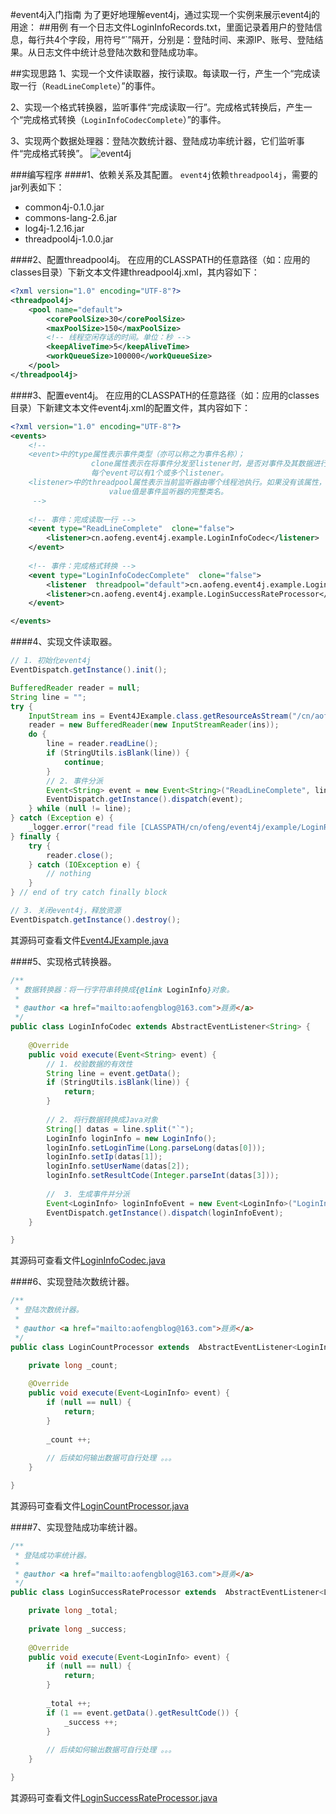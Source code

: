 #event4j入门指南
为了更好地理解event4j，通过实现一个实例来展示event4j的用途：
##用例
有一个日志文件LoginInfoRecords.txt，里面记录着用户的登陆信息，每行共4个字段，用符号“\`”隔开，分别是：登陆时间、来源IP、账号、登陆结果。从日志文件中统计总登陆次数和登陆成功率。

##实现思路
1、实现一个文件读取器，按行读取。每读取一行，产生一个“完成读取一行（`ReadLineComplete`）”的事件。

2、实现一个格式转换器，监听事件“完成读取一行”。完成格式转换后，产生一个“完成格式转换（`LoginInfoCodecComplete`）”的事件。

3、实现两个数据处理器：登陆次数统计器、登陆成功率统计器，它们监听事件“完成格式转换”。
![event4j](http://img2.ph.126.net/mseLTsjjlx5KyhFICGeh2g==/640355572034101652.png)

###编写程序
####1、依赖关系及其配置。
`event4j`依赖`threadpool4j`，需要的jar列表如下：
* common4j-0.1.0.jar
* commons-lang-2.6.jar
* log4j-1.2.16.jar
* threadpool4j-1.0.0.jar

####2、配置threadpool4j。
在应用的CLASSPATH的任意路径（如：应用的classes目录）下新文本文件建threadpool4j.xml，其内容如下：
```xml
<?xml version="1.0" encoding="UTF-8"?>
<threadpool4j>
    <pool name="default">
        <corePoolSize>30</corePoolSize>
        <maxPoolSize>150</maxPoolSize>
        <!-- 线程空闲存话的时间。单位：秒 -->
        <keepAliveTime>5</keepAliveTime>
        <workQueueSize>100000</workQueueSize>
    </pool>
</threadpool4j>
```

####3、配置event4j。
在应用的CLASSPATH的任意路径（如：应用的classes目录）下新建文本文件event4j.xml的配置文件，其内容如下：
```xml
<?xml version="1.0" encoding="UTF-8"?>
<events>
    <!-- 
    <event>中的type属性表示事件类型（亦可以称之为事件名称）；
                  clone属性表示在将事件分发至listener时，是否对事件及其数据进行clone，true表示进行clone（默认值），false表示不clone；
                  每个event可以有1个或多个listener。
    <listener>中的threadpool属性表示当前监听器由哪个线程池执行。如果没有该属性，表示交给default线程池执行。
                      value值是事件监听器的完整类名。
     -->
     
    <!-- 事件：完成读取一行 -->
    <event type="ReadLineComplete"  clone="false">
        <listener>cn.aofeng.event4j.example.LoginInfoCodec</listener>
    </event>
    
    <!-- 事件：完成格式转换 -->
    <event type="LoginInfoCodecComplete"  clone="false">
        <listener  threadpool="default">cn.aofeng.event4j.example.LoginCountProcessor</listener>
        <listener>cn.aofeng.event4j.example.LoginSuccessRateProcessor</listener>
    </event>

</events>
```

####4、实现文件读取器。
```java
// 1. 初始化event4j
EventDispatch.getInstance().init();

BufferedReader reader = null;
String line = "";
try {
    InputStream ins = Event4JExample.class.getResourceAsStream("/cn/aofeng/event4j/example/LoginRecords.txt");
    reader = new BufferedReader(new InputStreamReader(ins));
    do {
        line = reader.readLine();
        if (StringUtils.isBlank(line)) {
            continue;
        }
        // 2. 事件分派
        Event<String> event = new Event<String>("ReadLineComplete", line);
        EventDispatch.getInstance().dispatch(event);
    } while (null != line);
} catch (Exception e) {
    _logger.error("read file [CLASSPATH/cn/ofeng/event4j/example/LoginRecords.txt] occurs error", e);
} finally {
    try {
        reader.close();
    } catch (IOException e) {
        // nothing
    }
} // end of try catch finally block

// 3. 关闭event4j，释放资源
EventDispatch.getInstance().destroy();
```
其源码可查看文件[Event4JExample.java](https://github.com/aofeng/event4j/blob/master/example/cn/aofeng/event4j/example/Event4JExample.java)


####5、实现格式转换器。
```java
/**
 * 数据转换器：将一行字符串转换成{@link LoginInfo}对象。
 * 
 * @author <a href="mailto:aofengblog@163.com">聂勇</a>
 */
public class LoginInfoCodec extends AbstractEventListener<String> {
    
    @Override
    public void execute(Event<String> event) {
        // 1. 校验数据的有效性
        String line = event.getData();
        if (StringUtils.isBlank(line)) {
            return;
        }
        
        // 2. 将行数据转换成Java对象
        String[] datas = line.split("`");
        LoginInfo loginInfo = new LoginInfo();
        loginInfo.setLoginTime(Long.parseLong(datas[0]));
        loginInfo.setIp(datas[1]);
        loginInfo.setUserName(datas[2]);
        loginInfo.setResultCode(Integer.parseInt(datas[3]));
        
        //  3. 生成事件并分派
        Event<LoginInfo> loginInfoEvent = new Event<LoginInfo>("LoginInfoCodecComplete", loginInfo);
        EventDispatch.getInstance().dispatch(loginInfoEvent);
    }

}
```
其源码可查看文件[LoginInfoCodec.java](https://github.com/aofeng/event4j/blob/master/example/cn/aofeng/event4j/example/LoginInfoCodec.java)

####6、实现登陆次数统计器。
```java
/**
 * 登陆次数统计器。
 * 
 * @author <a href="mailto:aofengblog@163.com">聂勇</a>
 */
public class LoginCountProcessor extends  AbstractEventListener<LoginInfo> {

    private long _count;
    
    @Override
    public void execute(Event<LoginInfo> event) {
        if (null == null) {
            return;
        }
        
        _count ++;
        
        // 后续如何输出数据可自行处理 。。。
    }

}
```
其源码可查看文件[LoginCountProcessor.java](https://github.com/aofeng/event4j/blob/master/example/cn/aofeng/event4j/example/LoginCountProcessor.java)

####7、实现登陆成功率统计器。
```java
/**
 * 登陆成功率统计器。
 * 
 * @author <a href="mailto:aofengblog@163.com">聂勇</a>
 */
public class LoginSuccessRateProcessor extends  AbstractEventListener<LoginInfo> {

    private long _total;
    
    private long _success;
    
    @Override
    public void execute(Event<LoginInfo> event) {
        if (null == null) {
            return;
        }
        
        _total ++;
        if (1 == event.getData().getResultCode()) {
            _success ++;
        }
        
        // 后续如何输出数据可自行处理 。。。
    }

}
```
其源码可查看文件[LoginSuccessRateProcessor.java](https://github.com/aofeng/event4j/blob/master/example/cn/aofeng/event4j/example/LoginSuccessRateProcessor.java)

